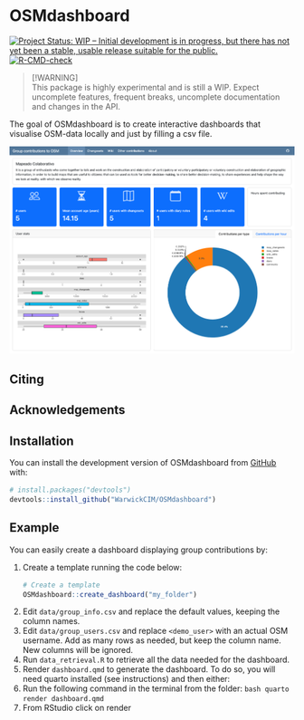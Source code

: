 
# OSMdashboard

<!-- badges: start -->
[![Project Status: WIP – Initial development is in progress, but there
has not yet been a stable, usable release suitable for the
public.](https://www.repostatus.org/badges/latest/wip.svg)](https://www.repostatus.org/#wip)
[![R-CMD-check](https://github.com/WarwickCIM/OSMdashboard/actions/workflows/R-CMD-check.yaml/badge.svg)](https://github.com/WarwickCIM/OSMdashboard/actions/workflows/R-CMD-check.yaml)
<!-- badges: end -->

> \[!WARNING\]  
> This package is highly experimental and is still a WIP. Expect
> uncomplete features, frequent breaks, uncomplete documentation and changes in the API.


The goal of OSMdashboard is to create interactive dashboards that visualise OSM-data locally and just by filling a csv file.

![Dashboard screenshot](man/figures/dashboard-screenshot.png)

## Citing


## Acknowledgements


## Installation

You can install the development version of OSMdashboard from [GitHub](https://github.com/) with:

``` r
# install.packages("devtools")
devtools::install_github("WarwickCIM/OSMdashboard")
```

## Example

You can easily create a dashboard displaying group contributions by:

1. Create a template running the code below:
    ``` r
    # Create a template
    OSMdashboard::create_dashboard("my_folder")

    ```
2. Edit `data/group_info.csv` and replace the default values, keeping the column names.
3. Edit `data/group_users.csv` and replace `<demo_user>` with an actual OSM username. Add as many rows as needed, but keep the column name. New columns will be ignored.
4. Run `data_retrieval.R` to retrieve all the data needed for the dashboard.
5. Render `dashboard.qmd` to generate the dashboard. To do so, you will need quarto installed (see instructions) and then either:
  1. Run the following command in the terminal from the folder:
    ```bash
    quarto render dashboard.qmd
    ```
  2. From RStudio click on render

